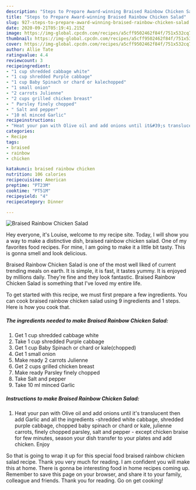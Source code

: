 ```yaml
---
description: "Steps to Prepare Award-winning Braised Rainbow Chicken Salad"
title: "Steps to Prepare Award-winning Braised Rainbow Chicken Salad"
slug: 927-steps-to-prepare-award-winning-braised-rainbow-chicken-salad
date: 2020-09-21T05:19:41.215Z
image: https://img-global.cpcdn.com/recipes/a5cff9502462f84f/751x532cq70/braised-rainbow-chicken-salad-recipe-main-photo.jpg
thumbnail: https://img-global.cpcdn.com/recipes/a5cff9502462f84f/751x532cq70/braised-rainbow-chicken-salad-recipe-main-photo.jpg
cover: https://img-global.cpcdn.com/recipes/a5cff9502462f84f/751x532cq70/braised-rainbow-chicken-salad-recipe-main-photo.jpg
author: Allie Tate
ratingvalue: 4.4
reviewcount: 3
recipeingredient:
- "1 cup shredded cabbage white"
- "1 cup shredded Purple cabbage"
- "1 cup Baby Spinach or chard or kalechopped"
- "1 small onion"
- "2 carrots Julienne"
- "2 cups grilled chicken breast"
- " Parsley finely chopped"
- " Salt and pepper"
- "10 ml minced Garlic"
recipeinstructions:
- "Heat your pan with Olive oil and add onions until it&#39;s translucent then add Garlic and all the ingredients -shredded white cabbage, shredded purple cabbage, chopped baby spinach or chard or kale, julienne carrots, finely chopped parsley, salt and pepper - except chicken braise for few minutes, season your dish transfer to your plates and add chicken. Enjoy"
categories:
- Recipe
tags:
- braised
- rainbow
- chicken

katakunci: braised rainbow chicken 
nutrition: 106 calories
recipecuisine: American
preptime: "PT23M"
cooktime: "PT51M"
recipeyield: "4"
recipecategory: Dinner

---
```



![Braised Rainbow Chicken Salad](https://img-global.cpcdn.com/recipes/a5cff9502462f84f/751x532cq70/braised-rainbow-chicken-salad-recipe-main-photo.jpg)

Hey everyone, it's Louise, welcome to my recipe site. Today, I will show you a way to make a distinctive dish, braised rainbow chicken salad. One of my favorites food recipes. For mine, I am going to make it a little bit tasty. This is gonna smell and look delicious.

Braised Rainbow Chicken Salad is one of the most well liked of current trending meals on earth. It is simple, it is fast, it tastes yummy. It is enjoyed by millions daily. They're fine and they look fantastic. Braised Rainbow Chicken Salad is something that I've loved my entire life.




To get started with this recipe, we must first prepare a few ingredients. You can cook braised rainbow chicken salad using 9 ingredients and 1 steps. Here is how you cook that.

<!--inarticleads1-->

##### The ingredients needed to make Braised Rainbow Chicken Salad:

1. Get 1 cup shredded cabbage white
1. Take 1 cup shredded Purple cabbage
1. Get 1 cup Baby Spinach or chard or kale(chopped)
1. Get 1 small onion
1. Make ready 2 carrots Julienne
1. Get 2 cups grilled chicken breast
1. Make ready  Parsley finely chopped
1. Take  Salt and pepper
1. Take 10 ml minced Garlic




<!--inarticleads2-->

##### Instructions to make Braised Rainbow Chicken Salad:

1. Heat your pan with Olive oil and add onions until it&#39;s translucent then add Garlic and all the ingredients -shredded white cabbage, shredded purple cabbage, chopped baby spinach or chard or kale, julienne carrots, finely chopped parsley, salt and pepper - except chicken braise for few minutes, season your dish transfer to your plates and add chicken. Enjoy




So that is going to wrap it up for this special food braised rainbow chicken salad recipe. Thank you very much for reading. I am confident you will make this at home. There is gonna be interesting food in home recipes coming up. Remember to save this page on your browser, and share it to your family, colleague and friends. Thank you for reading. Go on get cooking!
